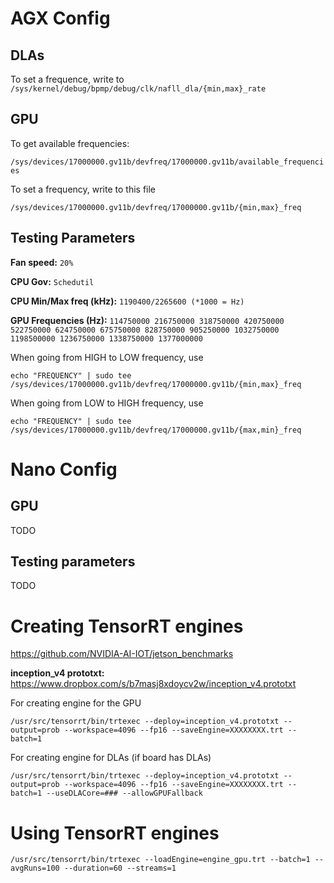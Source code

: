 # AGX Config

## DLAs

To set a frequence, write to `/sys/kernel/debug/bpmp/debug/clk/nafll_dla/{min,max}_rate`


## GPU

To get available frequencies:

`/sys/devices/17000000.gv11b/devfreq/17000000.gv11b/available_frequencies`

To set a frequency, write to this file

`/sys/devices/17000000.gv11b/devfreq/17000000.gv11b/{min,max}_freq`


## Testing Parameters

__Fan speed:__ `20%`

__CPU Gov:__ `Schedutil`

__CPU Min/Max freq (kHz):__ `1190400/2265600 (*1000 = Hz)`

__GPU Frequencies (Hz):__ `114750000 216750000 318750000 420750000 522750000 624750000 675750000 828750000 905250000 1032750000 1198500000 1236750000 1338750000 1377000000`

When going from HIGH to LOW frequency, use

`echo "FREQUENCY" | sudo tee /sys/devices/17000000.gv11b/devfreq/17000000.gv11b/{min,max}_freq`

When going from LOW to HIGH frequency, use

`echo "FREQUENCY" | sudo tee /sys/devices/17000000.gv11b/devfreq/17000000.gv11b/{max,min}_freq`



# Nano Config

## GPU

TODO


## Testing parameters

TODO


# Creating TensorRT engines

https://github.com/NVIDIA-AI-IOT/jetson_benchmarks

__inception_v4 prototxt:__ https://www.dropbox.com/s/b7masj8xdoycv2w/inception_v4.prototxt

For creating engine for the GPU

`/usr/src/tensorrt/bin/trtexec --deploy=inception_v4.prototxt --output=prob --workspace=4096 --fp16 --saveEngine=XXXXXXXX.trt --batch=1`

For creating engine for DLAs (if board has DLAs)

`/usr/src/tensorrt/bin/trtexec --deploy=inception_v4.prototxt --output=prob --workspace=4096 --fp16 --saveEngine=XXXXXXXX.trt --batch=1 --useDLACore=### --allowGPUFallback`


# Using TensorRT engines

`/usr/src/tensorrt/bin/trtexec --loadEngine=engine_gpu.trt --batch=1 --avgRuns=100 --duration=60 --streams=1`